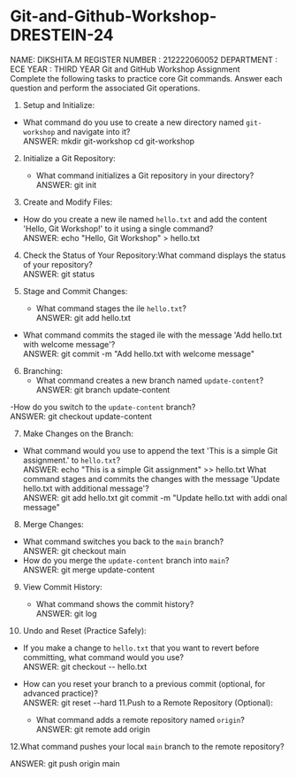 # Git-and-Github-Workshop-DRESTEIN-24
NAME:  DIKSHITA.M
REGISTER NUMBER :  212222060052
DEPARTMENT :  ECE
YEAR :  THIRD YEAR
Git and GitHub Workshop Assignment  
Complete the following tasks to practice core Git commands. Answer each question and perform the associated Git operations.  
 
1. Setup and Initialize:  
- 	What command do you use to create a new directory named `git-workshop` and navigate into it?  
ANSWER: mkdir git-workshop                   cd git-workshop 
 
2. Initialize a Git Repository:  
	- 	What command initializes a Git repository in your directory?  
ANSWER: git init 
 
3. Create and Modify Files:  
- 	How do you create a new ile named `hello.txt` and add the content 'Hello, Git Workshop!' to it using a single command?  
ANSWER: echo "Hello, Git Workshop" > hello.txt 
 
4. Check the Status of Your Repository:What command displays the status of your repository?  
ANSWER: git status 
 
5. Stage and Commit Changes:  
	- 	What command stages the ile `hello.txt`?   
ANSWER: git add hello.txt 
 
- What command commits the staged ile with the message 'Add hello.txt with welcome message'?  
ANSWER: git commit -m "Add hello.txt with welcome message" 
 
6. Branching:  
	- 	What command creates a new branch named `update-content`?  
ANSWER: git branch update-content 
 
-How do you switch to the `update-content` branch?  
ANSWER: git checkout update-content 
 
7. Make Changes on the Branch:  
- 	What command would you use to append the text 'This is a simple Git assignment.' to `hello.txt`?  
ANSWER: echo "This is a simple Git assignment" >> hello.txt 
 What command stages and commits the changes with the message 'Update hello.txt with additional message'?  
ANSWER: git add hello.txt git commit -m "Update hello.txt with addi onal message" 
 
8. Merge Changes:  
-	What command switches you back to the `main` branch?  
ANSWER: git checkout main 
-	How do you merge the `update-content` branch into `main`?  
ANSWER: git merge update-content 
 
9. View Commit History:  
	- 	What command shows the commit history?  
ANSWER: git log 
 
10. Undo and Reset (Practice Safely):  
- 	If you make a change to `hello.txt` that you want to revert before committing, what command would you use?  
ANSWER: git checkout -- hello.txt 
- 	How can you reset your branch to a previous commit (optional, for advanced practice)?  
ANSWER: git reset --hard <commit-hash> 
   11.Push to a Remote Repository (Optional):  
 
	- 	What command adds a remote repository named `origin`?  
ANSWER: git remote add origin <repository-url> 
 
12.What command pushes your local `main` branch to the remote repository? 
 
ANSWER: git push origin main 

